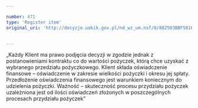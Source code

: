 ```yaml
---

number: 471
type: 'Register item'
original_uri: 'http://decyzje.uokik.gov.pl/nd_wz_um.nsf/0/882503BBF5816FD3C12572DD00329583?OpenDocument'


---
```


„Każdy Klient ma prawo podjęcia decyzji w zgodzie jednak z postanowieniami kontraktu co do wartości pożyczek, którą chce uzyskać z wybranego przedziału pożyczkowego. Klient składa oświadczenie finansowe – oświadczenie w zakresie wielkości pożyczki i okresu jej spłaty. Przedłożenie oświadczenia finansowego jest warunkiem koniecznym do udzielenia pożyczki. Ważność – skuteczność procesu przydziału pożyczek uzależniona jest od ilości oświadczeń złożonych w poszczególnych procesach przydziału pożyczek”

